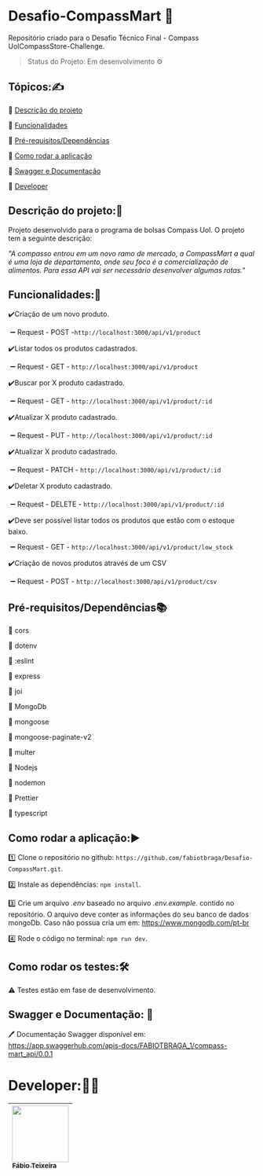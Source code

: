# Desafio-CompassMart :department_store:
Repositório criado para o Desafio Técnico Final - Compass UolCompassStore-Challenge.

> Status do Projeto: Em desenvolvimento :gear:

## Tópicos::writing_hand:

:small_blue_diamond: [Descrição do projeto](#descrição-do-projeto)

:small_blue_diamond: [Funcionalidades](#funcionalidades)

:small_blue_diamond: [Pré-requisitos/Dependências](#pré-requisitos/Dependências)

:small_blue_diamond: [Como rodar a aplicação](#como-rodar-a-aplicação)

:small_blue_diamond: [Swagger e Documentação](#swagger-e-documentação)

:small_blue_diamond: [Developer](#Developer)



## Descrição do projeto::memo:

Projeto desenvolvido para o programa de bolsas Compass Uol. O projeto tem a seguinte descrição:

*"A compasso entrou em um novo ramo de mercado, a CompassMart a qual é uma loja de departamento, onde seu foco é a comercialização de alimentos. Para essa API vai ser necessário desenvolver algumas rotas."*

## Funcionalidades::wrench:

:heavy_check_mark:Criação de um novo produto.

​	 :heavy_minus_sign:  Request - POST -`http://localhost:3000/api/v1/product`

:heavy_check_mark:Listar todos os produtos cadastrados.

​	:heavy_minus_sign: Request - GET - `http://localhost:3000/api/v1/product`

:heavy_check_mark:Buscar por X produto cadastrado.

​	:heavy_minus_sign: Request - GET - `http://localhost:3000/api/v1/product/:id`

:heavy_check_mark:Atualizar X produto cadastrado.

​	:heavy_minus_sign: Request - PUT - `http://localhost:3000/api/v1/product/:id`

:heavy_check_mark:Atualizar X produto cadastrado.

​	:heavy_minus_sign: Request - PATCH - `http://localhost:3000/api/v1/product/:id`

:heavy_check_mark:Deletar X produto cadastrado.

​	:heavy_minus_sign: Request - DELETE - `http://localhost:3000/api/v1/product/:id`

:heavy_check_mark:Deve ser possível listar todos os produtos que estão com o estoque baixo.

​	:heavy_minus_sign: Request - GET - `http://localhost:3000/api/v1/product/low_stock`

:heavy_check_mark:Criação de novos produtos através de um CSV

​	:heavy_minus_sign: Request - POST - `http://localhost:3000/api/v1/product/csv`

## Pré-requisitos/Dependências:books:

:green_book: cors

:green_book: dotenv

:green_book: :eslint

:green_book: express

:green_book: joi

:green_book: MongoDb

:green_book: mongoose

:green_book: mongoose-paginate-v2

:green_book: multer

:green_book: Nodejs

:green_book: nodemon

:green_book: Prettier

:green_book: typescript

## Como rodar a aplicação::arrow_forward:

:one: Clone o repositório no github: `https://github.com/fabiotbraga/Desafio-CompassMart.git`.

:two: Instale as dependências: `npm install`.

:three: Crie um arquivo *.env* baseado no arquivo *.env.example.* contido no repositório. O arquivo deve conter as informações do seu banco de dados mongoDb. Caso não possua cria um em: https://www.mongodb.com/pt-br

:four: Rode o código no terminal: `npm run dev`.

## Como rodar os testes::hammer_and_wrench:

:warning: Testes estão em fase de desenvolvimento.

## Swagger e Documentação: :book:

:pen: Documentação Swagger disponível em: https://app.swaggerhub.com/apis-docs/FABIOTBRAGA_1/compass-mart_api/0.0.1

# Developer::man_technologist:

| [<img src="https://avatars.githubusercontent.com/u/86860928?s=400&u=3a60af35e718b5627adfb0b572e2d40a813275e9&v=4" width=115 > <br> <sub> Fábio Teixeira </sub>](https://github.com/fabiotbraga) |
| :----------------------------------------------------------- |



